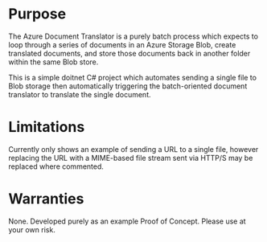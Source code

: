 # Purpose
The Azure Document Translator is a purely batch process which expects to loop through a series of documents in an Azure Storage Blob, create translated documents, and store those documents back in another folder within the same Blob store.  

This is a simple doitnet C# project which automates sending a single file to Blob storage then automatically triggering the batch-oriented document translator to translate the single document.  

# Limitations
Currently only shows an example of sending a URL to a single file, however replacing the URL with a MIME-based file stream sent via HTTP/S may be replaced where commented.   

# Warranties
None.  Developed purely as an example Proof of Concept.  Please use at your own risk. 
